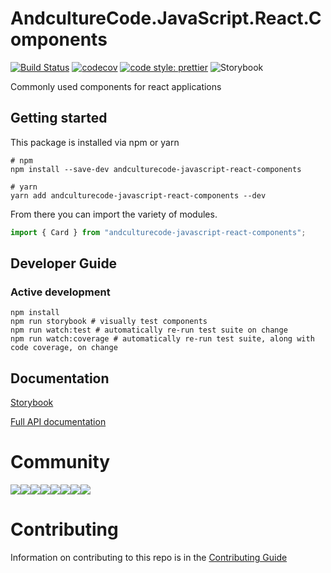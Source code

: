 # AndcultureCode.JavaScript.React.Components

[![Build Status](https://travis-ci.org/AndcultureCode/AndcultureCode.JavaScript.React.Components.svg?branch=master)](https://travis-ci.org/AndcultureCode/AndcultureCode.JavaScript.React.Components)
[![codecov](https://codecov.io/gh/AndcultureCode/AndcultureCode.JavaScript.React.Components/branch/master/graph/badge.svg)](https://codecov.io/gh/AndcultureCode/AndcultureCode.JavaScript.React.Components)
[![code style: prettier](https://img.shields.io/badge/code_style-prettier-ff69b4.svg?style=flat-square)](https://github.com/prettier/prettier)
![Storybook](https://raw.githubusercontent.com/storybookjs/brand/master/badge/badge-storybook.svg)

Commonly used components for react applications

## Getting started

This package is installed via npm or yarn

```shell
# npm
npm install --save-dev andculturecode-javascript-react-components

# yarn
yarn add andculturecode-javascript-react-components --dev
```

From there you can import the variety of modules.

```typescript
import { Card } from "andculturecode-javascript-react-components";
```

## Developer Guide

### Active development

```shell
npm install
npm run storybook # visually test components
npm run watch:test # automatically re-run test suite on change
npm run watch:coverage # automatically re-run test suite, along with code coverage, on change
```

###

## Documentation

[Storybook](https://andculturecode.github.io/AndcultureCode.JavaScript.React.Components)

[Full API documentation](docs/README.md)

# Community

[![](https://sourcerer.io/fame/andCulture/AndcultureCode/AndcultureCode.JavaScript.React.Components/images/0)](https://sourcerer.io/fame/andCulture/AndcultureCode/AndcultureCode.JavaScript.React.Components/links/0)[![](https://sourcerer.io/fame/andCulture/AndcultureCode/AndcultureCode.JavaScript.React.Components/images/1)](https://sourcerer.io/fame/andCulture/AndcultureCode/AndcultureCode.JavaScript.React.Components/links/1)[![](https://sourcerer.io/fame/andCulture/AndcultureCode/AndcultureCode.JavaScript.React.Components/images/2)](https://sourcerer.io/fame/andCulture/AndcultureCode/AndcultureCode.JavaScript.React.Components/links/2)[![](https://sourcerer.io/fame/andCulture/AndcultureCode/AndcultureCode.JavaScript.React.Components/images/3)](https://sourcerer.io/fame/andCulture/AndcultureCode/AndcultureCode.JavaScript.React.Components/links/3)[![](https://sourcerer.io/fame/andCulture/AndcultureCode/AndcultureCode.JavaScript.React.Components/images/4)](https://sourcerer.io/fame/andCulture/AndcultureCode/AndcultureCode.JavaScript.React.Components/links/4)[![](https://sourcerer.io/fame/andCulture/AndcultureCode/AndcultureCode.JavaScript.React.Components/images/5)](https://sourcerer.io/fame/andCulture/AndcultureCode/AndcultureCode.JavaScript.React.Components/links/5)[![](https://sourcerer.io/fame/andCulture/AndcultureCode/AndcultureCode.JavaScript.React.Components/images/6)](https://sourcerer.io/fame/andCulture/AndcultureCode/AndcultureCode.JavaScript.React.Components/links/6)[![](https://sourcerer.io/fame/andCulture/AndcultureCode/AndcultureCode.JavaScript.React.Components/images/7)](https://sourcerer.io/fame/andCulture/AndcultureCode/AndcultureCode.JavaScript.React.Components/links/7)

# Contributing

Information on contributing to this repo is in the [Contributing Guide](CONTRIBUTING.md)
